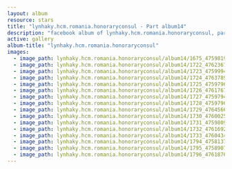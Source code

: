 ```yaml
---
layout: album
resource: stars
title: "lynhaky.hcm.romania.honoraryconsul - Part album14"
description: "facebook album of lynhaky.hcm.romania.honoraryconsul, part album14."
active: gallery
album-title: "lynhaky.hcm.romania.honoraryconsul"
images:
  - image_path: lynhaky.hcm.romania.honoraryconsul/album14/1675_475981978_1161651315318827_2892556930365605912_n.jpg
  - image_path: lynhaky.hcm.romania.honoraryconsul/album14/1722_476236764_1161645005319458_3855437593806659072_n.jpg
  - image_path: lynhaky.hcm.romania.honoraryconsul/album14/1723_475999495_1161645131986112_6237352988240017406_n.jpg
  - image_path: lynhaky.hcm.romania.honoraryconsul/album14/1724_476378911_1161645241986101_896791281096388519_n.jpg
  - image_path: lynhaky.hcm.romania.honoraryconsul/album14/1725_475979635_1161645061986119_1638217218634533567_n.jpg
  - image_path: lynhaky.hcm.romania.honoraryconsul/album14/1726_476176776_1161645201986105_3575753005166325734_n.jpg
  - image_path: lynhaky.hcm.romania.honoraryconsul/album14/1727_475979451_1161645215319437_2829445217635378380_n.jpg
  - image_path: lynhaky.hcm.romania.honoraryconsul/album14/1728_475979635_1161644998652792_6233935697200418178_n.jpg
  - image_path: lynhaky.hcm.romania.honoraryconsul/album14/1729_476456675_1161645015319457_7357526870493938212_n.jpg
  - image_path: lynhaky.hcm.romania.honoraryconsul/album14/1730_476002517_1161645115319447_6645353624157993244_n.jpg
  - image_path: lynhaky.hcm.romania.honoraryconsul/album14/1731_475980989_1161645011986124_1958188287185563551_n.jpg
  - image_path: lynhaky.hcm.romania.honoraryconsul/album14/1732_476169267_1161645071986118_8739635498069251966_n.jpg
  - image_path: lynhaky.hcm.romania.honoraryconsul/album14/1733_476043412_1161645188652773_1907279645061199023_n.jpg
  - image_path: lynhaky.hcm.romania.honoraryconsul/album14/1794_475813797_1159254382225187_5844379958311546489_n.jpg
  - image_path: lynhaky.hcm.romania.honoraryconsul/album14/1795_475890706_1159253988891893_947568374297525366_n.jpg
  - image_path: lynhaky.hcm.romania.honoraryconsul/album14/1796_476187649_1159253978891894_4684769020567819437_n.jpg
---
```

